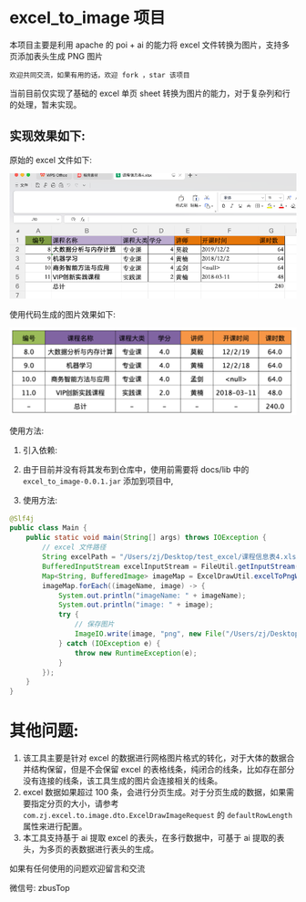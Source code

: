 # excel_to_image 项目
本项目主要是利用 apache 的 poi + ai 的能力将 excel 文件转换为图片，支持多页添加表头生成 PNG 图片

`欢迎共同交流，如果有用的话，欢迎 fork ，star 该项目`

当前目前仅实现了基础的 excel 单页 sheet 转换为图片的能力，对于复杂列和行的处理，暂未实现。

## 实现效果如下:

原始的 excel 文件如下:

![原始 excel 文件](./docs/images/origin_excel.png)

使用代码生成的图片效果如下:

![生成效果](./docs/images/origin_excel_to_result.png)

使用方法:

1. 引入依赖:

2. 由于目前并没有将其发布到仓库中，使用前需要将 docs/lib 中的 `excel_to_image-0.0.1.jar` 添加到项目中,

2. 使用方法:

```java
@Slf4j
public class Main {
    public static void main(String[] args) throws IOException {
        // excel 文件路径
        String excelPath = "/Users/zj/Desktop/test_excel/课程信息表4.xlsx";
        BufferedInputStream excelInputStream = FileUtil.getInputStream(excelPath);
        Map<String, BufferedImage> imageMap = ExcelDrawUtil.excelToPngWithColor(excelInputStream, FileTypeEnum.XLSX);
        imageMap.forEach((imageName, image) -> {
            System.out.println("imageName: " + imageName);
            System.out.println("image: " + image);
            try {
                // 保存图片
                ImageIO.write(image, "png", new File("/Users/zj/Desktop/test_excel/image/" + imageName));
            } catch (IOException e) {
                throw new RuntimeException(e);
            }
        });
    }
}

```
# 其他问题:

1. 该工具主要是针对 excel 的数据进行网格图片格式的转化，对于大体的数据合并结构保留，但是不会保留 excel 的表格线条，纯闭合的线条，比如存在部分没有连接的线条，该工具生成的图片会连接相关的线条。
2. excel 数据如果超过 100 条，会进行分页生成。对于分页生成的数据，如果需要指定分页的大小，请参考 `com.zj.excel.to.image.dto.ExcelDrawImageRequest` 的 `defaultRowLength` 属性来进行配置。
3. 本工具支持基于 ai 提取 excel 的表头，在多行数据中，可基于 ai 提取的表头，为多页的表数据进行表头的生成。

如果有任何使用的问题欢迎留言和交流

微信号: zbusTop
